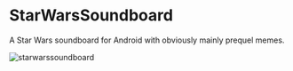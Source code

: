 # StarWarsSoundboard

A Star Wars soundboard for Android with obviously mainly prequel memes.

![starwarssoundboard](https://user-images.githubusercontent.com/6325719/160226925-28dcee8c-9c2e-45e8-94ae-7ddbb17b7c12.png)
